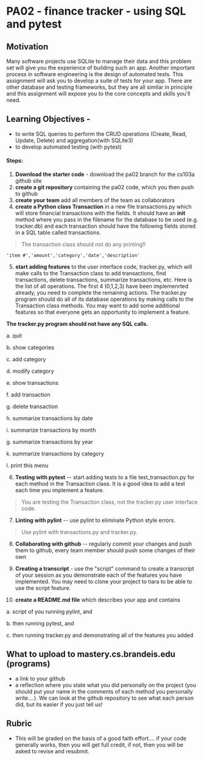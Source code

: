 # PA02 - finance tracker - using SQL and pytest

## Motivation
Many software projects use SQLite to manage their data and this problem set will give you the experience of building such an app.  Another important process in software engineering is the design of automated tests.  This assignment will ask you to develop a suite of tests for your app. There are other database and testing frameworks, but they are all similar in principle and this assignment will expose you to the core concepts and skills you'll need.


## Learning Objectives -
* to write SQL queries to perform the CRUD operations (Create, Read, Update, Delete) and aggregation(with SQLite3)
* to develop automated testing (with pytest)

#### Steps:
1. **Download the starter code** - download the pa02 branch for the cs103a github site
2. **create a git repository** containing the pa02 code, which you then push to github
3. **create your team** add all members of the team as collaborators
4. **create a Python class Transaction** in a new file transactions.py which will store financial transactions with the fields. It should have an __init__ method where you pass in the filename for the database to be used (e.g. tracker.db) and each transaction should have the following fields stored in a SQL table called transactions. 

>The transaction class should not do any printing!!

```'item #','amount','category','date','description'```

5. **start adding features** to the user interface code, tracker.py, which will make calls to the Transaction class to add transactions, find transactions, delete transactions, summarize transactions, etc. Here is the list of all operations. The first 4 (0,1,2,3) have been implemenrted already, you need to complete the remaining actions. The tracker.py program should do all of its database operations by making calls to the Transaction class methods. You may want to add some additional features so that everyone gets an opportunity to implement a feature. 

**The tracker.py program should not have any SQL calls.**
   
   a. quit
  
   b. show categories
  
   c. add category
  
   d. modify category
  
   e. show transactions
  
   f. add transaction
   
   g. delete transaction
   
   h. summarize transactions by date
   
   i. summarize transactions by month
   
   g. summarize transactions by year
   
   k. summarize transactions by category
   
   l. print this menu
   
6. **Testing with pytest** -- start adding tests to a file test_transaction.py for each method in the Transaction class. It is a good idea to add a test each time you implement a feature. 
>You are testing the Transaction class, not the tracker.py user interface code.

7. **Linting with pylint** -- use pylint to eliminate Python style errors. 
>Use pylint with transactions.py and tracker.py.

8. **Collaborating with github** -- regularly commit your changes and push them to github, every team member should push some changes of their own

9. **Creating a transcript** - use the "script" command to create a transcript of your session as you demonstrate each of the features you have implemented. You may need to clone your project to tiara to be able to use the script feature.

10. **create a README.md file** which describes your app and contains 
   
   a. script of you running pylint, and 
   
   b. then running pytest, and 
   
   c. then running tracker.py and demonstrating all of the features you added
 
## What to upload to mastery.cs.brandeis.edu (programs)
* a link to your github
* a reflection where you state what you did personally on the project (you should put your name in the comments of each method you personally write....). We can look at the github repository to see what each person did, but its easier if you just tell us!

## Rubric
* This will be graded on the basis of a good faith effort.... if your code generally works, then you will get full credit, if not, then you will be asked to revise and resubmit.



